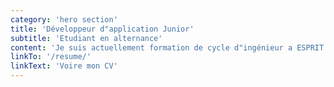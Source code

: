 ```yaml
---
category: 'hero section'
title: 'Développeur d"application Junior'
subtitle: 'Etudiant en alternance'
content: 'Je suis actuellement formation de cycle d"ingénieur a ESPRIT en alternance et j'occupe la poste de développeur d"application chez Vermeg.'
linkTo: '/resume/'
linkText: 'Voire mon CV'
---
```

